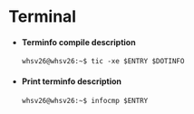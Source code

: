 # Terminal

- #### Terminfo compile description 
  ```console
  whsv26@whsv26:~$ tic -xe $ENTRY $DOTINFO
  ```

- #### Print terminfo description
  ```console
  whsv26@whsv26:~$ infocmp $ENTRY
  ```
